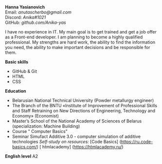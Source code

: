**Hanna Yasianovich**  
Email: _anutascherbo@gmail.com_  
Discord: _Anika#1021_  
GitHub: _github.com/Anika-yas_ 

I have no experience in IT. My main goal is to get trained and get a job offer as a Front-end developer. I am planning to become a highly qualified professional. My strengths are hard work, the ability to find the information you need, the ability to make important decisions and be responsible for them.

__Basic skills__
+ GitHub & Git
+ HTML
+ CSS
 
__Education__  
+ Belarusian National Technical University (Powder metallurgy engineer)
+ The Branch of the BNTU «Institute of Improvement of Professional Skills and Staff Retraining on New Directions of Engineering, Technology and Economy» (Economist)
+ Master’s School of the National Academy of Sciences of Belarus (specialization: Machine Building)
+ Course " Computer Basics"
+ Seminar Simufact Additive 3.0 - computer simulation of additive technologies
_Self-study on resources:_
[Code Basics] (https://ru.code-basics.com/) 
[ htmlacademy] (https://htmlacademy.ru/)

__English level__
A2